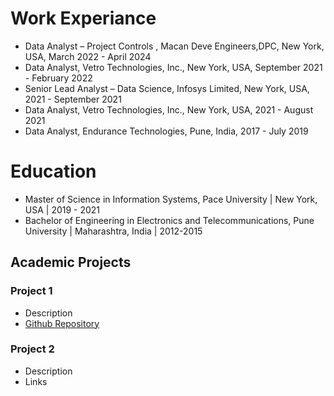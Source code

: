 # Work Experiance

- Data Analyst – Project Controls , Macan Deve Engineers,DPC, New York, USA, March 2022 - April 2024
- Data Analyst, Vetro Technologies, Inc., New York, USA, September 2021 - February 2022
- Senior Lead Analyst – Data Science, Infosys Limited, New York, USA, 2021 - September 2021
- Data Analyst, Vetro Technologies, Inc., New York, USA, 2021 - August 2021
- Data Analyst, Endurance Technologies, Pune, India, 2017 - July 2019


# Education 
- Master of Science in Information Systems, Pace University | New York, USA | 2019 - 2021
- Bachelor of Engineering in Electronics and Telecommunications, Pune University |  Maharashtra, India | 2012-2015





## Academic  Projects
### Project 1
- Description
- [Github Repository](https://github.com/PratikNPawar/Metacritic-sentiment-analyzer)

### Project 2 
- Description
- Links


  
